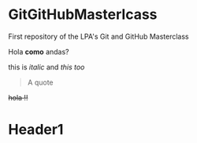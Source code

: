 # GitGitHubMasterlcass
First repository of the LPA's Git and GitHub Masterclass

Hola __como__ andas?

this is _italic_ and *this too*

> A quote

~~hola !!~~

# Header1

